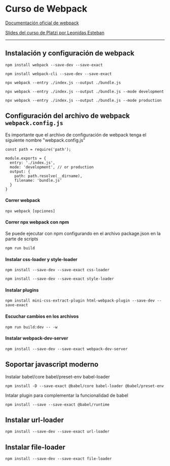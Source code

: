 # Curso de Webpack

[Documentación oficial de webpack ](https://webpack.js.org/ "Documentación oficial de webpack ")

[Slides del curso de Platzi por Leonidas Esteban](https://docs.google.com/presentation/d/1p4aJ5wAKWmqVeoQoLFI7UUzgzdTsn3N2bT57hBjyPGM/edit?usp=sharing "Slides del curso de Platzi por Leonidas Esteban")

------------

## Instalación y configuración de webpack

`npm install webpack --save-dev --save-exact`

`npm install webpack-cli --save-dev --save-exact`

`npx webpack --entry ./index.js --output ./bundle.js`

`npx webpack --entry ./index.js --output ./bundle.js --mode development`

`npx webpack --entry ./index.js --output ./bundle.js --mode production`

## Configuración del archivo de webpack `webpack.config.js`
Es importante que el archivo de configuración de webpack tenga el siguiente nombre "webpack.config.js"

    const path = require('path');
    
    module.exports = {
      entry: './index.js',
      mode: 'development', // or production
      output: {
        path: path.resolve(__dirname),
        filename: 'bundle.js'
      }
    }
	
	

#### Correr webpack 

`npx webpack [opciones]`

#### Correr npx webpack con npm

Se puede ejecutar con npm configurando en el archivo package.json en la parte de scripts

`npm run build`

#### Instalar css-loader y style-loader

`npm install --save-dev --save-exact css-loader`

`npm install --save-dev --save-exact style-loader`

#### Instalar plugins

`npm install mini-css-extract-plugin html-webpack-plugin --save-dev --save-exact`

#### Escuchar cambios en los archivos

`npm run build:dev -- -w`

#### Instalar webpack-dev-server

`npm install --save-dev --save-exact webpack-dev-server`

## Soportar javascript moderno

Instalar babel/core babel/preset-env babel-loader

`npm install -D --save-exact @babel/core babel-loader @babel/preset-env`

Intalar plugin para complementar la funcionalidad de babel

`npm install --save --save-exact @babel/runtime`

## Instalar url-loader

 `npm install --save-dev --save-exact url-loader`

## Instalar file-loader

`npm install --save-dev --save-exact file-loader`


